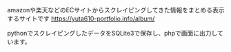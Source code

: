 amazonや楽天などのECサイトからスクレイピングしてきた情報をまとめる表示するサイトです
https://yuta610-portfolio.info/album/

pythonでスクレイピングしたデータをSQLite3で保存し、phpで画面に出力しています。
